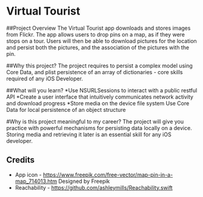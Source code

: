 # Virtual Tourist

##Project Overview
The Virtual Tourist app downloads and stores images from Flickr. The app allows users to drop pins on a map, as if they were stops on a tour. Users will then be able to download pictures for the location and persist both the pictures, and the association of the pictures with the pin.

##Why this project?
The project requires to persist a complex model using Core Data, and plist persistence of an array of dictionaries - core skills required of any iOS Developer.

##What will you learn?
*Use NSURLSessions to interact with a public restful API
*Create a user interface that intuitively communicates network activity and download progress
*Store media on the device file system Use Core Data for local persistence of an object structure

#Why is this project meaningful to my career?
The project will give you practice with powerful mechanisms for persisting data locally on a device. Storing media and retrieving it later is an essential skill for any iOS developer.

## Credits
* App icon - https://www.freepik.com/free-vector/map-pin-in-a-map_714013.htm Designed by Freepik
* Reachability - https://github.com/ashleymills/Reachability.swift
